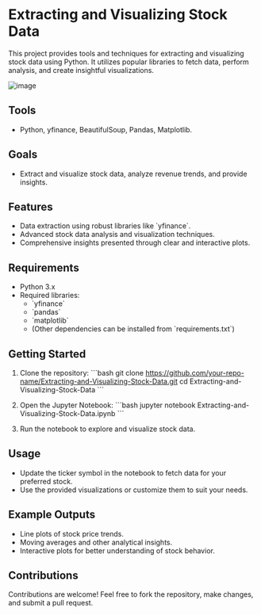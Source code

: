 # Extracting and Visualizing Stock Data

This project provides tools and techniques for extracting and visualizing stock data using Python. It utilizes popular libraries to fetch data, perform analysis, and create insightful visualizations.

![image](https://github.com/user-attachments/assets/028c6fff-92f5-4728-9183-f8522e8a8f5e)


## Tools

- Python, yfinance, BeautifulSoup, Pandas, Matplotlib.

## Goals

- Extract and visualize stock data, analyze revenue trends, and provide insights.

## Features

- Data extraction using robust libraries like \`yfinance\`.
- Advanced stock data analysis and visualization techniques.
- Comprehensive insights presented through clear and interactive plots.

## Requirements

- Python 3.x
- Required libraries:
  - \`yfinance\`
  - \`pandas\`
  - \`matplotlib\`
  - (Other dependencies can be installed from \`requirements.txt\`)

## Getting Started

1. Clone the repository:
   \`\`\`bash
   git clone https://github.com/your-repo-name/Extracting-and-Visualizing-Stock-Data.git
   cd Extracting-and-Visualizing-Stock-Data
   \`\`\`

2. Open the Jupyter Notebook:
   \`\`\`bash
   jupyter notebook Extracting-and-Visualizing-Stock-Data.ipynb
   \`\`\`

3. Run the notebook to explore and visualize stock data.

## Usage

- Update the ticker symbol in the notebook to fetch data for your preferred stock.
- Use the provided visualizations or customize them to suit your needs.

## Example Outputs

- Line plots of stock price trends.
- Moving averages and other analytical insights.
- Interactive plots for better understanding of stock behavior.

## Contributions

Contributions are welcome! Feel free to fork the repository, make changes, and submit a pull request.

